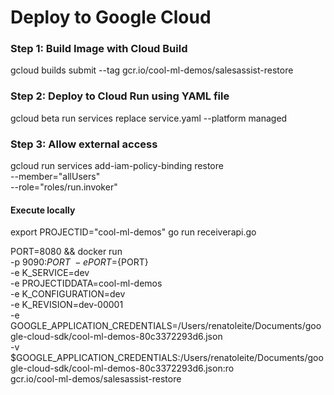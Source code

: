 # Deploy to Google Cloud

### Step 1: Build Image with Cloud Build
gcloud builds submit --tag gcr.io/cool-ml-demos/salesassist-restore

### Step 2: Deploy to Cloud Run using YAML file
gcloud beta run services replace service.yaml --platform managed

### Step 3: Allow external access
gcloud run services add-iam-policy-binding restore \
    --member="allUsers" \
    --role="roles/run.invoker"

#### Execute locally
export PROJECTID="cool-ml-demos"
go run receiverapi.go

PORT=8080 && docker run \
-p 9090:${PORT} \
-e PORT=${PORT} \
-e K_SERVICE=dev \
-e PROJECTIDDATA=cool-ml-demos \
-e K_CONFIGURATION=dev \
-e K_REVISION=dev-00001 \
-e GOOGLE_APPLICATION_CREDENTIALS=/Users/renatoleite/Documents/google-cloud-sdk/cool-ml-demos-80c3372293d6.json \
-v $GOOGLE_APPLICATION_CREDENTIALS:/Users/renatoleite/Documents/google-cloud-sdk/cool-ml-demos-80c3372293d6.json:ro \
gcr.io/cool-ml-demos/salesassist-restore